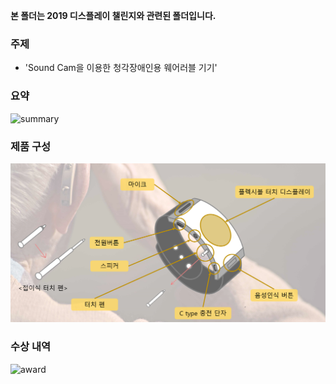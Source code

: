 **본 폴더는 2019 디스플레이 챌린지와 관련된 폴더입니다.**



  
  
  
  
  
### 주제
- 'Sound Cam을 이용한 청각장애인용 웨어러블 기기'


### 요약


![summary](images/summart.PNG)



### 제품 구성

 ![config](images/config.PNG)
 



### 수상 내역


 ![award](수상.PNG)
